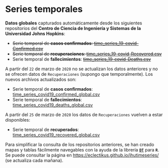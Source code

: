 # Series temporales

**Datos globales** capturados automáticamente desde los siguientes repositorios del **Centro de Ciencia de Ingeniería y Sistemas de la Universidad Johns Hopkins**:

- ~~Serie temporal de **casos confirmados**: [time_series_19-covid-Confirmed.csv](https://github.com/CSSEGISandData/COVID-19/blob/master/csse_covid_19_data/csse_covid_19_time_series/time_series_19-covid-Confirmed.csv)~~
- ~~Serie temporal de **recuperaciones**: [time_series_19-covid-Recovered.csv](https://github.com/CSSEGISandData/COVID-19/blob/master/csse_covid_19_data/csse_covid_19_time_series/time_series_19-covid-Recovered.csv)~~
- Serie temporal de **fallecimientos**: ~~[time_series_19-covid-Deaths.csv](https://github.com/CSSEGISandData/COVID-19/blob/master/csse_covid_19_data/csse_covid_19_time_series/time_series_19-covid-Deaths.csv)~~

A partir del `22` de marzo de `2020` no se actualizan los datos anteriores y no se ofrecen datos de `Recuperaciones` (supongo que temporalmente). Los nuevos archivos actualizados son:

- Serie temporal de **casos confirmados**: [time_series_covid19_confirmed_global.csv](https://github.com/CSSEGISandData/COVID-19/blob/master/csse_covid_19_data/csse_covid_19_time_series/time_series_covid19_confirmed_global.csv)
- Serie temporal de **fallecimientos**: [time_series_covid19_deaths_global.csv](https://github.com/CSSEGISandData/COVID-19/blob/master/csse_covid_19_data/csse_covid_19_time_series/time_series_covid19_deaths_global.csv)

A partir del `25` de marzo de `2020` los datos de `Recuperaciones` vuelven a estar disponibles:

- Serie temporal de **recuperados**: [time_series_covid19_recovered_global.csv](https://github.com/CSSEGISandData/COVID-19/blob/master/csse_covid_19_data/csse_covid_19_time_series/time_series_covid19_recovered_global.csv)

Para simplificar la consulta de los repositorios anteriores, se han creado mapas y tablas fácilmente navegables con la ayuda de la librería [**`DT`**](https://rstudio.github.io/DT/) para **`R`**. Se puede consultar la página en <https://eclectikus.github.io/jhutimeseries/> (se actualiza cada mañana).
